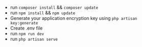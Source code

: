 - run `composer install` && `composer update`
- run `npm install` && `npm update`
- Generate your application encryption key using `php artisan key:generate`
- Create .env file
- run `npm run dev`
- run `php artisan serve`
